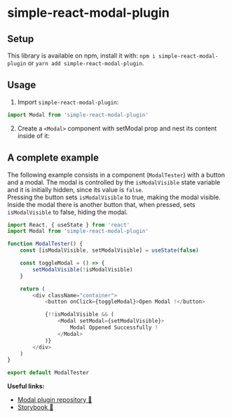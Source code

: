 # simple-react-modal-plugin

## Setup

This library is available on npm, install it with: `npm i simple-react-modal-plugin` or `yarn add simple-react-modal-plugin`.

## Usage

1.  Import `simple-react-modal-plugin`:

```javascript
import Modal from 'simple-react-modal-plugin'
```

2.  Create a `<Modal>` component with setModal prop and nest its content inside of it:

## A complete example

The following example consists in a component (`ModalTester`) with a button and a modal.
The modal is controlled by the `isModalVisible` state variable and it is initially hidden, since its value is `false`.  
Pressing the button sets `isModalVisible` to true, making the modal visible.  
Inside the modal there is another button that, when pressed, sets `isModalVisible` to false, hiding the modal.

```javascript
import React, { useState } from 'react'
import Modal from 'simple-react-modal-plugin'

function ModalTester() {
	const [isModalVisible, setModalVisible] = useState(false)

	const toggleModal = () => {
		setModalVisible(!isModalVisible)
	}

	return (
		<div className="container">
			<button onClick={toggleModal}>Open Modal !</button>

			{!!isModalVisible && (
				<Modal setModal={setModalVisible}>
					Modal Oppened Successfully !
				</Modal>
			)}
		</div>
	)
}

export default ModalTester
```

**Useful links:**

-   [Modal plugin repository 📖](https://https://github.com/JyjyStudio/npm-modal-package)
-   [Storybook 📖]()
